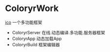 # ColoryrWork
[ico](/ColoryrWork.png)
一个多功能框架  
- ColoryrServer 在线.动态编译.多功能.服务器框架
- ColoryrApp 动态加载App
- ColoryrBuild 框架编辑器

